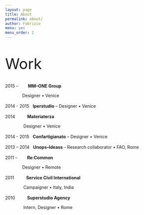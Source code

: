 ```yaml
---
layout: page
title: About
permalink: about/
author: Fabrizio
menu: yes
menu_order: 2
---
```

<br>
<br>
<font size="42px">Work</font>
<br>
<br>
<br>
2015 – &nbsp;&nbsp;&nbsp;&nbsp;&nbsp;&nbsp; <b>MM–ONE Group</b>
<p>&nbsp;&nbsp;&nbsp;&nbsp;&nbsp;&nbsp;&nbsp;&nbsp;&nbsp;&nbsp;&nbsp;&nbsp;&nbsp; Designer • Venice
<br>
<br>
2014 - 2015 &nbsp; <b>Iperstudio</b> – Designer • Venice
<br>
<br>
2014 &nbsp;&nbsp;&nbsp;&nbsp;&nbsp;&nbsp;&nbsp;&nbsp; <b>Materiaterza</b>
<p>&nbsp;&nbsp;&nbsp;&nbsp;&nbsp;&nbsp;&nbsp;&nbsp;&nbsp;&nbsp;&nbsp;&nbsp;&nbsp;&nbsp; Designer • Venice
<br>
<br>
2014 - 2015 &nbsp; <b>Confartigianato</b> – Designer • Venice
<br>
<br>
2013 – 2014 &nbsp; <b>Unops–Ideass</b> - Research collaborator • FAO, Rome
<br>
<br>
2011 – &nbsp;&nbsp;&nbsp;&nbsp;&nbsp;&nbsp; <b>Re:Common</b>
<p>&nbsp;&nbsp;&nbsp;&nbsp;&nbsp;&nbsp;&nbsp;&nbsp;&nbsp;&nbsp;&nbsp;&nbsp;&nbsp; Designer • Remote
<br>
<br>
2011 &nbsp;&nbsp;&nbsp;&nbsp;&nbsp;&nbsp;&nbsp;&nbsp; <b>Service Civil International</b>
<p>&nbsp;&nbsp;&nbsp;&nbsp;&nbsp;&nbsp;&nbsp;&nbsp;&nbsp;&nbsp;&nbsp;&nbsp;&nbsp;&nbsp; Campaigner • Italy, India
<br>
<br>
2010 &nbsp;&nbsp;&nbsp;&nbsp;&nbsp;&nbsp;&nbsp;&nbsp; <b>Superstudio Agency</b>
<p>&nbsp;&nbsp;&nbsp;&nbsp;&nbsp;&nbsp;&nbsp;&nbsp;&nbsp;&nbsp;&nbsp;&nbsp;&nbsp;&nbsp; Intern, Designer • Rome


<!--
FFFF33
I graduated in 2014 at IUAV University of Venice, Master in Visual and Multimedia Communication – <a href="http://www.interaction-venice.com/" target="_blank">IxD program</a> – run by Gillian Crampton Smith and Philip Tabor.
-->

<!--
<p>
I joined as Interaction and Visual designer, <a href="http://www.iperstudio.net/" target="_blank"><font color="black">Iperstudio </a></font> Design Network for <font color="blue"><a href="https://www.careof.org/" target="_blank"><font color="black">C/O</a></font> web project and <a href="http://materiaterza.com/" target="_blank"><font color="black">Materiaterza</a></font> Design Collective for <a href="http://venice-future.com/" target="_blank"><font color="black">V>>F</a></font> project.
</p>
-->
<!--
I design communication strategies and interfaces, building navigation flow, wireframes, mockups and prototypes for web products.
<p>
<!-- I am a member of <a href="http://www.iperstudio.net/about" target="_blank">Iperstudio Design Network</a>. -->
<!--
As designer and illustrator I collaborated with agencies and organizations such as Unops—Ideass, Confartigianato Venezia, Re:common, Careof, Zeroviolenza, Superstudio media agency, BTM + Salviati, Materiaterza Design Collective.
-->
<br>

<p>
<!--
The latest project I worked on is <a href="https://www.careof.org/" target="_blank">Careof website</a>.
You can explore part of my work visiting <a href="http://fabriziogoglia.com//Projects/">Projects section</a> or <a href="http://www.iperstudio.net" target="_blank">Iperstudio website</a>. For collaborative inquiries or sharing ideas please contact me via <a href="mailto:info@fabriziogoglia.com">email</a>.
-->
</p>
